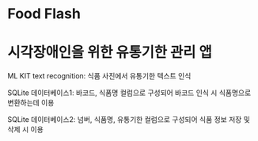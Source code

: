 # Food Flash
# 시각장애인을 위한 유통기한 관리 앱

ML KIT text recognition: 식품 사진에서 유통기한 텍스트 인식

SQLite 데이터베이스1: 바코드, 식품명 컬럼으로 구성되어 바코드 인식 시 식품명으로 변환하는데 이용

SQLite 데이터베이스2: 넘버, 식품명, 유통기한 컬럼으로 구성되어 식품 정보 저장 및 삭제 시 이용
